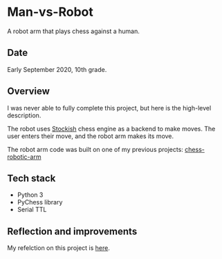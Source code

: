 # Man-vs-Robot
A robot arm that plays chess against a human.

## Date
Early September 2020, 10th grade.

## Overview

I was never able to fully complete this project, but here is the high-level description.

The robot uses [Stockish](https://github.com/official-stockfish/Stockfish) chess engine as a backend to make moves. The user enters their move, and the robot arm makes its move.

The robot arm code was built on one of my previous projects: [chess-robotic-arm](https://github.com/gallo-json/chess-robotic-arm)

## Tech stack

- Python 3
- PyChess library
- Serial TTL

## Reflection and improvements

My refelction on this project is [here](docs/Reflection.md).